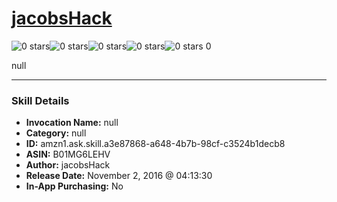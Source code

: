 # [jacobsHack](http://alexa.amazon.com/#skills/amzn1.ask.skill.a3e87868-a648-4b7b-98cf-c3524b1decb8)
![0 stars](../../images/ic_star_border_black_18dp_1x.png)![0 stars](../../images/ic_star_border_black_18dp_1x.png)![0 stars](../../images/ic_star_border_black_18dp_1x.png)![0 stars](../../images/ic_star_border_black_18dp_1x.png)![0 stars](../../images/ic_star_border_black_18dp_1x.png) 0

null

***

### Skill Details

* **Invocation Name:** null
* **Category:** null
* **ID:** amzn1.ask.skill.a3e87868-a648-4b7b-98cf-c3524b1decb8
* **ASIN:** B01MG6LEHV
* **Author:** jacobsHack
* **Release Date:** November 2, 2016 @ 04:13:30
* **In-App Purchasing:** No
